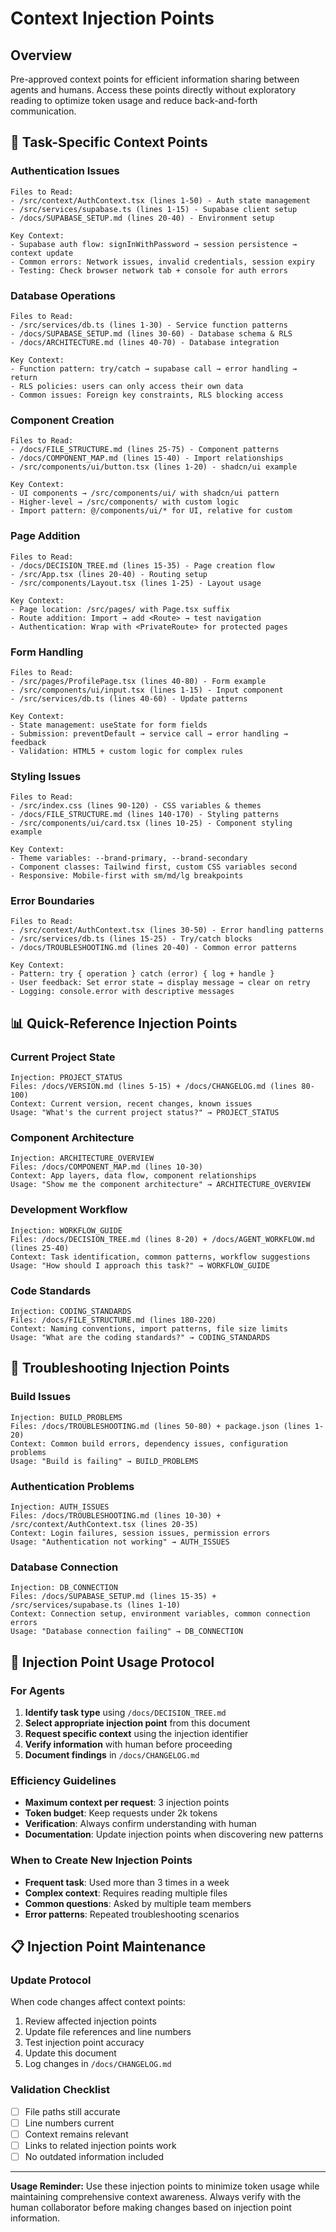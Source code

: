 # Context Injection Points

## Overview
Pre-approved context points for efficient information sharing between agents and humans. Access these points directly without exploratory reading to optimize token usage and reduce back-and-forth communication.

## 🎯 Task-Specific Context Points

### Authentication Issues
```
Files to Read:
- /src/context/AuthContext.tsx (lines 1-50) - Auth state management
- /src/services/supabase.ts (lines 1-15) - Supabase client setup
- /docs/SUPABASE_SETUP.md (lines 20-40) - Environment setup

Key Context:
- Supabase auth flow: signInWithPassword → session persistence → context update
- Common errors: Network issues, invalid credentials, session expiry
- Testing: Check browser network tab + console for auth errors
```

### Database Operations
```
Files to Read:
- /src/services/db.ts (lines 1-30) - Service function patterns
- /docs/SUPABASE_SETUP.md (lines 30-60) - Database schema & RLS
- /docs/ARCHITECTURE.md (lines 40-70) - Database integration

Key Context:
- Function pattern: try/catch → supabase call → error handling → return
- RLS policies: users can only access their own data
- Common issues: Foreign key constraints, RLS blocking access
```

### Component Creation
```
Files to Read:
- /docs/FILE_STRUCTURE.md (lines 25-75) - Component patterns
- /docs/COMPONENT_MAP.md (lines 15-40) - Import relationships
- /src/components/ui/button.tsx (lines 1-20) - shadcn/ui example

Key Context:
- UI components → /src/components/ui/ with shadcn/ui pattern
- Higher-level → /src/components/ with custom logic
- Import pattern: @/components/ui/* for UI, relative for custom
```

### Page Addition
```
Files to Read:
- /docs/DECISION_TREE.md (lines 15-35) - Page creation flow
- /src/App.tsx (lines 20-40) - Routing setup
- /src/components/Layout.tsx (lines 1-25) - Layout usage

Key Context:
- Page location: /src/pages/ with Page.tsx suffix
- Route addition: Import → add <Route> → test navigation
- Authentication: Wrap with <PrivateRoute> for protected pages
```

### Form Handling
```
Files to Read:
- /src/pages/ProfilePage.tsx (lines 40-80) - Form example
- /src/components/ui/input.tsx (lines 1-15) - Input component
- /src/services/db.ts (lines 40-60) - Update patterns

Key Context:
- State management: useState for form fields
- Submission: preventDefault → service call → error handling → feedback
- Validation: HTML5 + custom logic for complex rules
```

### Styling Issues
```
Files to Read:
- /src/index.css (lines 90-120) - CSS variables & themes
- /docs/FILE_STRUCTURE.md (lines 140-170) - Styling patterns
- /src/components/ui/card.tsx (lines 10-25) - Component styling example

Key Context:
- Theme variables: --brand-primary, --brand-secondary
- Component classes: Tailwind first, custom CSS variables second
- Responsive: Mobile-first with sm/md/lg breakpoints
```

### Error Boundaries
```
Files to Read:
- /src/context/AuthContext.tsx (lines 30-50) - Error handling patterns
- /src/services/db.ts (lines 15-25) - Try/catch blocks
- /docs/TROUBLESHOOTING.md (lines 20-40) - Common error patterns

Key Context:
- Pattern: try { operation } catch (error) { log + handle }
- User feedback: Set error state → display message → clear on retry
- Logging: console.error with descriptive messages
```

## 📊 Quick-Reference Injection Points

### Current Project State
```
Injection: PROJECT_STATUS
Files: /docs/VERSION.md (lines 5-15) + /docs/CHANGELOG.md (lines 80-100)
Context: Current version, recent changes, known issues
Usage: "What's the current project status?" → PROJECT_STATUS
```

### Component Architecture
```
Injection: ARCHITECTURE_OVERVIEW
Files: /docs/COMPONENT_MAP.md (lines 10-30)
Context: App layers, data flow, component relationships
Usage: "Show me the component architecture" → ARCHITECTURE_OVERVIEW
```

### Development Workflow
```
Injection: WORKFLOW_GUIDE
Files: /docs/DECISION_TREE.md (lines 8-20) + /docs/AGENT_WORKFLOW.md (lines 25-40)
Context: Task identification, common patterns, workflow suggestions
Usage: "How should I approach this task?" → WORKFLOW_GUIDE
```

### Code Standards
```
Injection: CODING_STANDARDS
Files: /docs/FILE_STRUCTURE.md (lines 180-220)
Context: Naming conventions, import patterns, file size limits
Usage: "What are the coding standards?" → CODING_STANDARDS
```

## 🔧 Troubleshooting Injection Points

### Build Issues
```
Injection: BUILD_PROBLEMS
Files: /docs/TROUBLESHOOTING.md (lines 50-80) + package.json (lines 1-20)
Context: Common build errors, dependency issues, configuration problems
Usage: "Build is failing" → BUILD_PROBLEMS
```

### Authentication Problems
```
Injection: AUTH_ISSUES
Files: /docs/TROUBLESHOOTING.md (lines 10-30) + /src/context/AuthContext.tsx (lines 20-35)
Context: Login failures, session issues, permission errors
Usage: "Authentication not working" → AUTH_ISSUES
```

### Database Connection
```
Injection: DB_CONNECTION
Files: /docs/SUPABASE_SETUP.md (lines 15-35) + /src/services/supabase.ts (lines 1-10)
Context: Connection setup, environment variables, common connection errors
Usage: "Database connection failing" → DB_CONNECTION
```

## 🎯 Injection Point Usage Protocol

### For Agents
1. **Identify task type** using `/docs/DECISION_TREE.md`
2. **Select appropriate injection point** from this document
3. **Request specific context** using the injection identifier
4. **Verify information** with human before proceeding
5. **Document findings** in `/docs/CHANGELOG.md`

### Efficiency Guidelines
- **Maximum context per request**: 3 injection points
- **Token budget**: Keep requests under 2k tokens
- **Verification**: Always confirm understanding with human
- **Documentation**: Update injection points when discovering new patterns

### When to Create New Injection Points
- **Frequent task**: Used more than 3 times in a week
- **Complex context**: Requires reading multiple files
- **Common questions**: Asked by multiple team members
- **Error patterns**: Repeated troubleshooting scenarios

## 📋 Injection Point Maintenance

### Update Protocol
When code changes affect context points:
1. Review affected injection points
2. Update file references and line numbers
3. Test injection point accuracy
4. Update this document
5. Log changes in `/docs/CHANGELOG.md`

### Validation Checklist
- [ ] File paths still accurate
- [ ] Line numbers current
- [ ] Context remains relevant
- [ ] Links to related injection points work
- [ ] No outdated information included

---

**Usage Reminder:** Use these injection points to minimize token usage while maintaining comprehensive context awareness. Always verify with the human collaborator before making changes based on injection point information.
